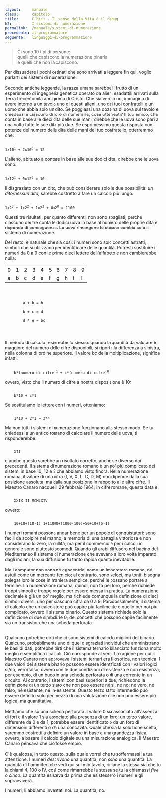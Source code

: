 ```yaml
---
layout:     manuale
class:      capitolo
title:      C'hi++ - Il senso della Vita è il debug
h2:         I sistemi di numerazione
permalink:  /manuale/sistemi-di-numerazione
precedente: il-programmatore
seguente:   linguaggi-di-programmazione
---
```


<blockquote class="motto">
Ci sono 10 tipi di persone:<br />
quelli che capiscono la numerazione binaria<br />
e quelli che non la capiscono.
</blockquote>

Per dissuadere i pochi ostinati che sono arrivati a leggere fin qui,
voglio parlarti dei sistemi di numerazione.<br />
<br />
Secondo antiche leggende, la razza umana sarebbe il frutto di un
esperimento di ingegneria genetica operato da alieni esadattili arrivati
sulla Terra trecentomila anni prima di Cristo.
Che sia vero o no, immagina di avere intorno a un tavolo uno di questi
alieni, uno dei tuoi confratelli e un uomo che abbia solo un dito. Se
poggiassi una dozzina di uova sul tavolo e chiedessi a ciascuno di loro
di numerarle, cosa otterresti?
Il tuo amico, che conta in base alle dieci dita delle sue mani, direbbe
che le uova sono pari a una volta tutte le sue dita più due. Se
esprimessimo questa risposta con potenze del numero delle dita delle
mani del tuo confratello, otterremmo che:

<code>
1x10<sup>1</sup> + 2x10<sup>0</sup> = 12
</code>

L\'alieno, abituato a contare in base alle sue dodici dita, direbbe che
le uova sono:

<code>
1x12<sup>1</sup> + 0x12<sup>0</sup> = 10
</code>

Il disgraziato con un dito, che può considerare solo le due possibilità:
*un dito/nessun dito*, sarebbe costretto a fare un calcolo più lungo:

<code>
1x2<sup>3</sup> + 1x2<sup>2</sup> + 1x2<sup>2</sup> + 0x2<sup>0</sup> = 1100
</code>

Questi tre risultati, per quanto differenti, non sono sbagliati, perché
ciascuno dei tre conta le dodici uova in base al numero delle proprie
dita e risponde di conseguenza. Le uova rimangono le stesse: cambia solo
il sistema di numerazione.

Del resto, è naturale che sia così: i numeri sono solo concetti
astratti; simboli che si utilizzano per identificare delle quantità.
Potresti sostituire i numeri da 0 a 9 con le prime dieci lettere
dell\'alfabeto e non cambierebbe nulla:

<div style="text-align:center;display:block;">
    <table style="margin:1rem auto">
        <tr>
            <td>0</td><td>1</td><td>2</td><td>3</td><td>4</td><td>5</td><td>6</td><td>7</td><td>8</td><td>9</td>
        </tr>
        <tr>
            <td>a</td><td>b</td><td>c</td><td>d</td><td>e</td><td>f</td><td>g</td><td>h</td><td>i</td><td>l</td>
        </tr>
    </table>
    <code style="margin: auto">
        <div style="text-align:left;">
        a + b = b   <br />
        b + c = d   <br />
        d * e = bc
        </div>
    </code>
</div>

Il metodo di calcolo resterebbe lo stesso: quando la quantità da
valutare è maggiore del numero delle cifre disponibili, si riporta la
differenza a sinistra, nella colonna di ordine superiore.
Il valore *bc* della moltiplicazione, significa infatti:

<code>
    b*(numero di cifre)<sup>1</sup> + c*(numero di cifre)<sup>0</sup>
</code>

ovvero, visto che il numero di cifre a nostra disposizione è 10:

<code>
    b*10 + c*1
</code>

Se sostituiamo le lettere con i numeri, otteniamo:

<code>
    1*10 + 2*1 = 3*4
</code>


Ma non tutti i sistemi di numerazione funzionano allo stesso modo.
Se tu chiedessi a un antico romano di calcolare il numero delle uova, ti
risponderebbe:

<code>
    XII
</code>

e anche questo sarebbe un risultato corretto, anche se diverso dai
precedenti.
Il sistema di numerazione romano è un po\' più complicato dei sistemi in
base 10, 12 e 2 che abbiamo visto finora.
Nella numerazione romana, il valore di una cifra (I, V, X, L, C, D, M)
non dipende dalla sua posizione assoluta, ma dalla sua posizione in
rapporto alle altre cifre.
Il Maestro Canaro nacque il 29 febbraio 1964; in cifre romane, questa
data è:

<code>
    XXIX II MCMLXIV
</code>

ovvero:

<code>
    10+10+(10-1) 1+11000+(1000-100)+50+10+(5-1)
</code>

I numeri romani possono andar bene per un popolo di conquistatori: sono
facili da scolpire nel marmo, a memoria di una battaglia vittoriosa e
non considerano lo zero, la nullità, ma per il commercio e per i calcoli
in generale sono piuttosto scomodi.
Quando gli arabi diffusero nel bacino del Mediterraneo il sistema di
numerazione che avevano a loro volta imparato dagli indiani, la sua
diffusione fu tanto rapida quanto inevitabile.<br />
<br />
Ma i computer non sono né egocentrici come un imperatore romano, né
astuti come un mercante fenicio; al contrario, sono veloci, ma tonti:
bisogna spiegar loro le cose in maniera semplice, perché le possano
portare a termine.
La numerazione romana, quindi, non fa per loro, perché richiede troppi
simboli e troppe regole per essere messa in pratica.
La numerazione decimale è già un po\' meglio, ma richiede comunque la
definizione di dieci simboli diversi, uno per ciascuna cifra da 0 a 9.
Paradossalmente, il sistema di calcolo che un calcolatore può capire più
facilmente è quello per noi più complicato, ovvero il sistema binario.
Questo sistema richiede solo la definizione di due simboli:1e 0; dei
concetti che possono capire facilmente sia un transistor che una scheda
perforata.<br />
<br />

<!-- @todo   inserire esempî di calcolo binario? -->

Qualcuno potrebbe dirti che ci sono sistemi di calcolo migliori del
binario.
Qualcuno, probabilmente uno di quei disgraziati individui che
amministrano le basi di dati, potrebbe dirti che il sistema ternario
bilanciato funziona molto meglio e semplifica i calcoli.
Ciò corrisponde al vero.
La ragione per cui il Maestro Canaro non approvava i sistemi ternarî era
filosofica, non tecnica. I due valori del sistema binario possono essere
identificati con i valori logici sì/no, vero/falso; ovvero con le due
condizioni di esistenza e non esistenza, per esempio, di un buco in una
scheda perforata o di una corrente in un circuito.
Al contrario, i sistemi con basi superiori a due, richiedono la
definizione di un terzo stato che non può essere né sì, né no; né vero,
né falso; né esistente, né in-esistente.
Questo terzo stato intermedio può essere definito solo per mezzo di una
valutazione che non può essere più logica, ma quantitativa.<br />
<br />
Mettiamo che su una scheda perforata il valore 0 sia associato
all\'assenza di fori e il valore 1 sia associato alla presenza di un
foro; un terzo valore, differente da 0 e da 1, potrebbe essere
identificato o da un foro di dimensioni differenti o da una concavità.
Quale che sia la soluzione scelta, saremmo costretti a definire un
valore in base a una grandezza fisica, ovvero, a basare il calcolo
digitale su una misurazione analogica.
Il Maestro Canaro pensava che ciò fosse empio.<br />
<br />
C\'è qualcosa, in tutto questo, sulla quale vorrei che tu soffermassi la
tua attenzione.
I numeri *descrivono* una quantità, non *sono* una quantità.
La quantità di fiammiferi che vedi qui sul mio tavolo, rimane la stessa
sia che tu la chiami 4, 100 o IV, così come rimarrebbe la stessa se tu
la chiamassi *five* o *cinco*.
La quantità esisteva da prima che esistessero i numeri e gli
sopravviverà.

I numeri, li abbiamo inventati noi.
La quantità, no.
